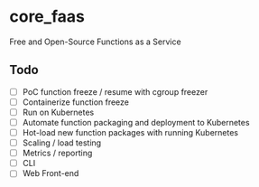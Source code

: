 # core_faas
Free and Open-Source Functions as a Service

## Todo
- [ ] PoC function freeze / resume with cgroup freezer
- [ ] Containerize function freeze
- [ ] Run on Kubernetes
- [ ] Automate function packaging and deployment to Kubernetes 
- [ ] Hot-load new function packages with running Kubernetes
- [ ] Scaling / load testing
- [ ] Metrics / reporting
- [ ] CLI
- [ ] Web Front-end
